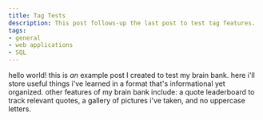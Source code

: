 ```yaml
---
title: Tag Tests 
description: This post follows-up the last post to test tag features.
tags:
- general
- web applications
- SQL
---
```


hello world! this is *an* example post I created to test my brain bank. here i'll store useful things i've learned in a format that's informational yet organized. other features of my brain bank include: a quote leaderboard to track relevant quotes, a gallery of pictures i've taken, and no uppercase letters.

